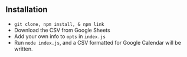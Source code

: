 ## Installation

- `git clone, npm install, & npm link`
- Download the CSV from Google Sheets
- Add your own info to `opts` in `index.js`
- Run `node index.js`, and a CSV formatted for Google Calendar will be written.
